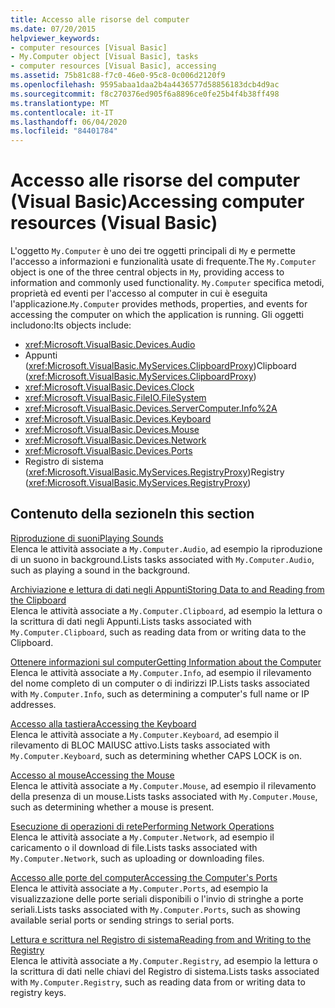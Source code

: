 ```yaml
---
title: Accesso alle risorse del computer
ms.date: 07/20/2015
helpviewer_keywords:
- computer resources [Visual Basic]
- My.Computer object [Visual Basic], tasks
- computer resources [Visual Basic], accessing
ms.assetid: 75b81c88-f7c0-46e0-95c8-0c006d2120f9
ms.openlocfilehash: 9595abaa1daa2b4a4436577d58856183dcb4d9ac
ms.sourcegitcommit: f8c270376ed905f6a8896ce0fe25b4f4b38ff498
ms.translationtype: MT
ms.contentlocale: it-IT
ms.lasthandoff: 06/04/2020
ms.locfileid: "84401784"
---
```

# <a name="accessing-computer-resources-visual-basic"></a><span data-ttu-id="0c348-102">Accesso alle risorse del computer (Visual Basic)</span><span class="sxs-lookup"><span data-stu-id="0c348-102">Accessing computer resources (Visual Basic)</span></span>

<span data-ttu-id="0c348-103">L'oggetto `My.Computer` è uno dei tre oggetti principali di `My` e permette l'accesso a informazioni e funzionalità usate di frequente.</span><span class="sxs-lookup"><span data-stu-id="0c348-103">The `My.Computer` object is one of the three central objects in `My`, providing access to information and commonly used functionality.</span></span> <span data-ttu-id="0c348-104">`My.Computer` specifica metodi, proprietà ed eventi per l'accesso al computer in cui è eseguita l'applicazione.</span><span class="sxs-lookup"><span data-stu-id="0c348-104">`My.Computer` provides methods, properties, and events for accessing the computer on which the application is running.</span></span> <span data-ttu-id="0c348-105">Gli oggetti includono:</span><span class="sxs-lookup"><span data-stu-id="0c348-105">Its objects include:</span></span>

- <xref:Microsoft.VisualBasic.Devices.Audio>
- <span data-ttu-id="0c348-106">Appunti (<xref:Microsoft.VisualBasic.MyServices.ClipboardProxy>)</span><span class="sxs-lookup"><span data-stu-id="0c348-106">Clipboard (<xref:Microsoft.VisualBasic.MyServices.ClipboardProxy>)</span></span>
- <xref:Microsoft.VisualBasic.Devices.Clock>
- <xref:Microsoft.VisualBasic.FileIO.FileSystem>
- <xref:Microsoft.VisualBasic.Devices.ServerComputer.Info%2A>
- <xref:Microsoft.VisualBasic.Devices.Keyboard>
- <xref:Microsoft.VisualBasic.Devices.Mouse>
- <xref:Microsoft.VisualBasic.Devices.Network>
- <xref:Microsoft.VisualBasic.Devices.Ports>
- <span data-ttu-id="0c348-107">Registro di sistema (<xref:Microsoft.VisualBasic.MyServices.RegistryProxy>)</span><span class="sxs-lookup"><span data-stu-id="0c348-107">Registry (<xref:Microsoft.VisualBasic.MyServices.RegistryProxy>)</span></span>

## <a name="in-this-section"></a><span data-ttu-id="0c348-108">Contenuto della sezione</span><span class="sxs-lookup"><span data-stu-id="0c348-108">In this section</span></span>

[<span data-ttu-id="0c348-109">Riproduzione di suoni</span><span class="sxs-lookup"><span data-stu-id="0c348-109">Playing Sounds</span></span>](playing-sounds.md)  
<span data-ttu-id="0c348-110">Elenca le attività associate a `My.Computer.Audio`, ad esempio la riproduzione di un suono in background.</span><span class="sxs-lookup"><span data-stu-id="0c348-110">Lists tasks associated with `My.Computer.Audio`, such as playing a sound in the background.</span></span>

[<span data-ttu-id="0c348-111">Archiviazione e lettura di dati negli Appunti</span><span class="sxs-lookup"><span data-stu-id="0c348-111">Storing Data to and Reading from the Clipboard</span></span>](storing-data-to-and-reading-from-the-clipboard.md)  
<span data-ttu-id="0c348-112">Elenca le attività associate a `My.Computer.Clipboard`, ad esempio la lettura o la scrittura di dati negli Appunti.</span><span class="sxs-lookup"><span data-stu-id="0c348-112">Lists tasks associated with `My.Computer.Clipboard`, such as reading data from or writing data to the Clipboard.</span></span>

[<span data-ttu-id="0c348-113">Ottenere informazioni sul computer</span><span class="sxs-lookup"><span data-stu-id="0c348-113">Getting Information about the Computer</span></span>](getting-information-about-the-computer.md)  
<span data-ttu-id="0c348-114">Elenca le attività associate a `My.Computer.Info`, ad esempio il rilevamento del nome completo di un computer o di indirizzi IP.</span><span class="sxs-lookup"><span data-stu-id="0c348-114">Lists tasks associated with `My.Computer.Info`, such as determining a computer's full name or IP addresses.</span></span>

[<span data-ttu-id="0c348-115">Accesso alla tastiera</span><span class="sxs-lookup"><span data-stu-id="0c348-115">Accessing the Keyboard</span></span>](accessing-the-keyboard.md)  
<span data-ttu-id="0c348-116">Elenca le attività associate a `My.Computer.Keyboard`, ad esempio il rilevamento di BLOC MAIUSC attivo.</span><span class="sxs-lookup"><span data-stu-id="0c348-116">Lists tasks associated with `My.Computer.Keyboard`, such as determining whether CAPS LOCK is on.</span></span>

[<span data-ttu-id="0c348-117">Accesso al mouse</span><span class="sxs-lookup"><span data-stu-id="0c348-117">Accessing the Mouse</span></span>](accessing-the-mouse.md)  
<span data-ttu-id="0c348-118">Elenca le attività associate a `My.Computer.Mouse`, ad esempio il rilevamento della presenza di un mouse.</span><span class="sxs-lookup"><span data-stu-id="0c348-118">Lists tasks associated with `My.Computer.Mouse`, such as determining whether a mouse is present.</span></span>

[<span data-ttu-id="0c348-119">Esecuzione di operazioni di rete</span><span class="sxs-lookup"><span data-stu-id="0c348-119">Performing Network Operations</span></span>](performing-network-operations.md)  
<span data-ttu-id="0c348-120">Elenca le attività associate a `My.Computer.Network`, ad esempio il caricamento o il download di file.</span><span class="sxs-lookup"><span data-stu-id="0c348-120">Lists tasks associated with `My.Computer.Network`, such as uploading or downloading files.</span></span>

[<span data-ttu-id="0c348-121">Accesso alle porte del computer</span><span class="sxs-lookup"><span data-stu-id="0c348-121">Accessing the Computer's Ports</span></span>](accessing-the-computer-s-ports.md)  
<span data-ttu-id="0c348-122">Elenca le attività associate a `My.Computer.Ports`, ad esempio la visualizzazione delle porte seriali disponibili o l'invio di stringhe a porte seriali.</span><span class="sxs-lookup"><span data-stu-id="0c348-122">Lists tasks associated with `My.Computer.Ports`, such as showing available serial ports or sending strings to serial ports.</span></span>

[<span data-ttu-id="0c348-123">Lettura e scrittura nel Registro di sistema</span><span class="sxs-lookup"><span data-stu-id="0c348-123">Reading from and Writing to the Registry</span></span>](reading-from-and-writing-to-the-registry.md)  
<span data-ttu-id="0c348-124">Elenca le attività associate a `My.Computer.Registry`, ad esempio la lettura o la scrittura di dati nelle chiavi del Registro di sistema.</span><span class="sxs-lookup"><span data-stu-id="0c348-124">Lists tasks associated with `My.Computer.Registry`, such as reading data from or writing data to registry keys.</span></span>
